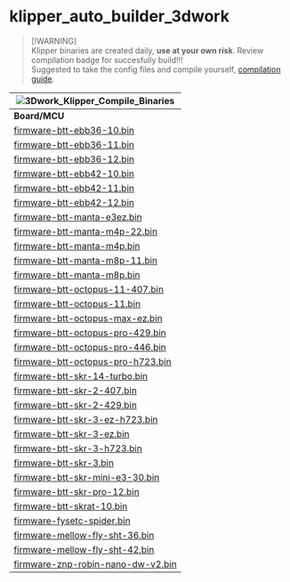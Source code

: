 # klipper_auto_builder_3dwork

> \[!WARNING\]  
> Klipper binaries are created daily, **use at your own risk**. Review compilation badge for succesfully build!!!  
> Suggested to take the config files and compile yourself, [compilation guide](https://klipper.3dwork.io/klipper/instalacion#creando-nuestro-firmware-klipper).  

| ![3Dwork_Klipper_Compile_Binaries](https://github.com/3dwork-io/klipper_auto_builder_3dwork/actions/workflows/compile-binaries.yml/badge.svg)               |
| ----------------------------------------------------------------------------------------------------------------------------------------------------------- |
| **Board/MCU**                                                                                                                                               |
| [firmware-btt-ebb36-10.bin](https://github.com/3dwork-io/klipper_auto_builder_3dwork/blob/main/firmware_binaries/firmware-btt-ebb36-10.bin)                 |
| [firmware-btt-ebb36-11.bin](https://github.com/3dwork-io/klipper_auto_builder_3dwork/blob/main/firmware_binaries/firmware-btt-ebb36-11.bin)                 |
| [firmware-btt-ebb36-12.bin](https://github.com/3dwork-io/klipper_auto_builder_3dwork/blob/main/firmware_binaries/firmware-btt-ebb36-12.bin)                 |
| [firmware-btt-ebb42-10.bin](https://github.com/3dwork-io/klipper_auto_builder_3dwork/blob/main/firmware_binaries/firmware-btt-ebb42-10.bin)                 |
| [firmware-btt-ebb42-11.bin](https://github.com/3dwork-io/klipper_auto_builder_3dwork/blob/main/firmware_binaries/firmware-btt-ebb42-11.bin)                 |
| [firmware-btt-ebb42-12.bin](https://github.com/3dwork-io/klipper_auto_builder_3dwork/blob/main/firmware_binaries/firmware-btt-ebb42-12.bin)                 |
| [firmware-btt-manta-e3ez.bin](https://github.com/3dwork-io/klipper_auto_builder_3dwork/blob/main/firmware_binaries/firmware-btt-manta-e3ez.bin)             |
| [firmware-btt-manta-m4p-22.bin](https://github.com/3dwork-io/klipper_auto_builder_3dwork/blob/main/firmware_binaries/firmware-btt-manta-m4p-22.bin)         |
| [firmware-btt-manta-m4p.bin](https://github.com/3dwork-io/klipper_auto_builder_3dwork/blob/main/firmware_binaries/firmware-btt-manta-m4p.bin)               |
| [firmware-btt-manta-m8p-11.bin](https://github.com/3dwork-io/klipper_auto_builder_3dwork/blob/main/firmware_binaries/firmware-btt-manta-m8p-11.bin)         |
| [firmware-btt-manta-m8p.bin](https://github.com/3dwork-io/klipper_auto_builder_3dwork/blob/main/firmware_binaries/firmware-btt-manta-m8p.bin)               |
| [firmware-btt-octopus-11-407.bin](https://github.com/3dwork-io/klipper_auto_builder_3dwork/blob/main/firmware_binaries/firmware-btt-octopus-11-407.bin)     |
| [firmware-btt-octopus-11.bin](https://github.com/3dwork-io/klipper_auto_builder_3dwork/blob/main/firmware_binaries/firmware-btt-octopus-11.bin)             |
| [firmware-btt-octopus-max-ez.bin](https://github.com/3dwork-io/klipper_auto_builder_3dwork/blob/main/firmware_binaries/firmware-btt-octopus-max-ez.bin)     |
| [firmware-btt-octopus-pro-429.bin](https://github.com/3dwork-io/klipper_auto_builder_3dwork/blob/main/firmware_binaries/firmware-btt-octopus-pro-429.bin)   |
| [firmware-btt-octopus-pro-446.bin](https://github.com/3dwork-io/klipper_auto_builder_3dwork/blob/main/firmware_binaries/firmware-btt-octopus-pro-446.bin)   |
| [firmware-btt-octopus-pro-h723.bin](https://github.com/3dwork-io/klipper_auto_builder_3dwork/blob/main/firmware_binaries/firmware-btt-octopus-pro-h723.bin) |
| [firmware-btt-skr-14-turbo.bin](https://github.com/3dwork-io/klipper_auto_builder_3dwork/blob/main/firmware_binaries/firmware-btt-skr-14-turbo.bin)         |
| [firmware-btt-skr-2-407.bin](https://github.com/3dwork-io/klipper_auto_builder_3dwork/blob/main/firmware_binaries/firmware-btt-skr-2-407.bin)               |
| [firmware-btt-skr-2-429.bin](https://github.com/3dwork-io/klipper_auto_builder_3dwork/blob/main/firmware_binaries/firmware-btt-skr-2-429.bin)               |
| [firmware-btt-skr-3-ez-h723.bin](https://github.com/3dwork-io/klipper_auto_builder_3dwork/blob/main/firmware_binaries/firmware-btt-skr-3-ez-h723.bin)       |
| [firmware-btt-skr-3-ez.bin](https://github.com/3dwork-io/klipper_auto_builder_3dwork/blob/main/firmware_binaries/firmware-btt-skr-3-ez.bin)                 |
| [firmware-btt-skr-3-h723.bin](https://github.com/3dwork-io/klipper_auto_builder_3dwork/blob/main/firmware_binaries/firmware-btt-skr-3-h723.bin)             |
| [firmware-btt-skr-3.bin](https://github.com/3dwork-io/klipper_auto_builder_3dwork/blob/main/firmware_binaries/firmware-btt-skr-3.bin)                       |
| [firmware-btt-skr-mini-e3-30.bin](https://github.com/3dwork-io/klipper_auto_builder_3dwork/blob/main/firmware_binaries/firmware-btt-skr-mini-e3-30.bin)     |
| [firmware-btt-skr-pro-12.bin](https://github.com/3dwork-io/klipper_auto_builder_3dwork/blob/main/firmware_binaries/firmware-btt-skr-pro-12.bin)             |
| [firmware-btt-skrat-10.bin](https://github.com/3dwork-io/klipper_auto_builder_3dwork/blob/main/firmware_binaries/firmware-btt-skrat-10.bin)                 |
| [firmware-fysetc-spider.bin](https://github.com/3dwork-io/klipper_auto_builder_3dwork/blob/main/firmware_binaries/firmware-fysetc-spider.bin)               |
| [firmware-mellow-fly-sht-36.bin](https://github.com/3dwork-io/klipper_auto_builder_3dwork/blob/main/firmware_binaries/firmware-mellow-fly-sht-36.bin)       |
| [firmware-mellow-fly-sht-42.bin](https://github.com/3dwork-io/klipper_auto_builder_3dwork/blob/main/firmware_binaries/firmware-mellow-fly-sht-42.bin)       |
| [firmware-znp-robin-nano-dw-v2.bin](https://github.com/3dwork-io/klipper_auto_builder_3dwork/blob/main/firmware_binaries/firmware-znp-robin-nano-dw-v2.bin) |
